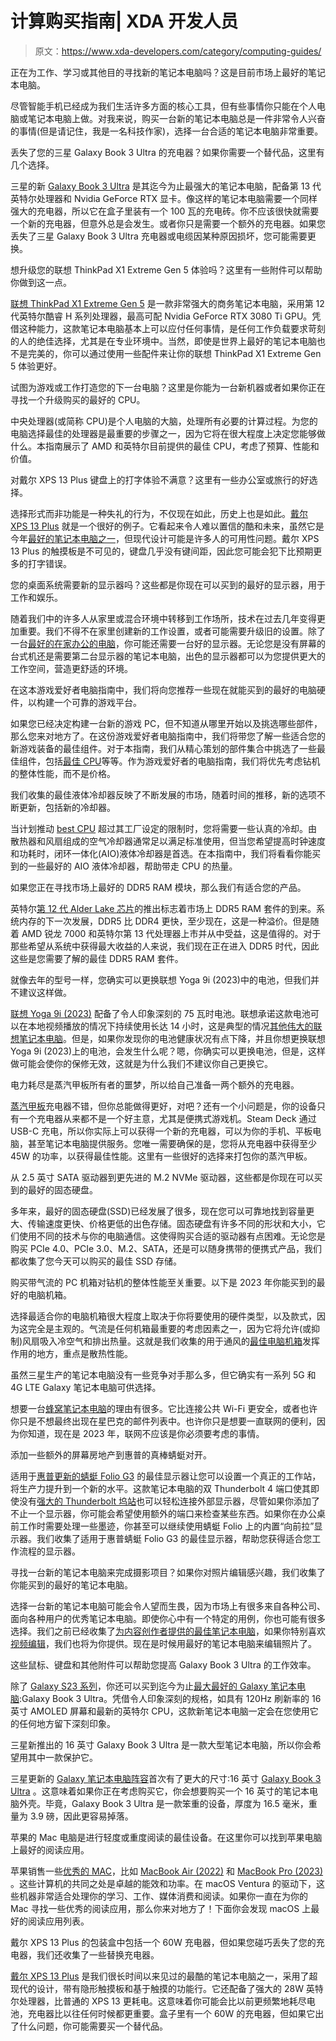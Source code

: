 # 计算购买指南| XDA 开发人员

> 原文：<https://www.xda-developers.com/category/computing-guides/>

[](/best-laptops/)

正在为工作、学习或其他目的寻找新的笔记本电脑吗？这是目前市场上最好的笔记本电脑。

尽管智能手机已经成为我们生活许多方面的核心工具，但有些事情你只能在个人电脑或笔记本电脑上做。对我来说，购买一台新的笔记本电脑总是一件非常令人兴奋的事情(但是请记住，我是一名科技作家)，选择一台合适的笔记本电脑非常重要。

[](/best-chargers-samsung-galaxy-book-3-ultra/)

丢失了您的三星 Galaxy Book 3 Ultra 的充电器？如果你需要一个替代品，这里有几个选择。

三星的新 [Galaxy Book 3 Ultra](https://xda-developers.com/samsung-galaxy-book-3-ultra/) 是其迄今为止最强大的笔记本电脑，配备第 13 代英特尔处理器和 Nvidia GeForce RTX 显卡。像这样的笔记本电脑需要一个同样强大的充电器，所以它在盒子里装有一个 100 瓦的充电砖。你不应该很快就需要一个新的充电器，但意外总是会发生。或者你只是需要一个额外的充电器。如果您丢失了三星 Galaxy Book 3 Ultra 充电器或电缆因某种原因损坏，您可能需要更换。

[](/best-accessories-for-the-lenovo-thinkpad-x1-extreme-gen-5/)

想升级您的联想 ThinkPad X1 Extreme Gen 5 体验吗？这里有一些附件可以帮助你做到这一点。

[联想 ThinkPad X1 Extreme Gen 5](https://www.xda-developers.com/lenovo-thinkpad-x1-extreme-gen-5/) 是一款非常强大的商务笔记本电脑，采用第 12 代英特尔酷睿 H 系列处理器，最高可配 Nvidia GeForce RTX 3080 Ti GPU。凭借这种能力，这款笔记本电脑基本上可以应付任何事情，是任何工作负载要求苛刻的人的绝佳选择，尤其是在专业环境中。当然，即使是世界上最好的笔记本电脑也不是完美的，你可以通过使用一些配件来让你的联想 ThinkPad X1 Extreme Gen 5 体验更好。

[](/best-cpus/)

试图为游戏或工作打造您的下一台电脑？这里是你能为一台新机器或者如果你正在寻找一个升级购买的最好的 CPU。

中央处理器(或简称 CPU)是个人电脑的大脑，处理所有必要的计算过程。为您的电脑选择最佳的处理器是最重要的步骤之一，因为它将在很大程度上决定您能够做什么。本指南展示了 AMD 和英特尔目前提供的最佳 CPU，考虑了预算、性能和价值。

[](/best-dell-xps-13-plus-keyboard/)

对戴尔 XPS 13 Plus 键盘上的打字体验不满意？这里有一些办公室或旅行的好选择。

选择形式而非功能是一种失礼的行为，不仅现在如此，历史上也是如此。[戴尔 XPS 13 Plus](https://www.xda-developers.com/dell-xps-13-plus-review/) 就是一个很好的例子。它看起来令人难以置信的酷和未来，虽然它是今年[最好的笔记本电脑之一](https://www.xda-developers.com/best-laptops/)，但现代设计可能是许多人的可用性问题。戴尔 XPS 13 Plus 的触摸板是不可见的，键盘几乎没有键间距，因此您可能会犯下比预期更多的打字错误。

[](/best-monitors/)

您的桌面系统需要新的显示器吗？这些都是你现在可以买到的最好的显示器，用于工作和娱乐。

随着我们中的许多人从家里或混合环境中转移到工作场所，技术在过去几年变得更加重要。我们不得不在家里创建新的工作设置，或者可能需要升级旧的设置。除了一台[最好的在家办公的电脑](https://www.xda-developers.com/best-laptops-work-from-home/)，你可能还需要一台好的显示器。无论您是没有屏幕的台式机还是需要第二台显示器的笔记本电脑，出色的显示器都可以为您提供更大的工作空间，营造更舒适的环境。

[](/premium-gaming-pc-guide/)

在这本游戏爱好者电脑指南中，我们将向您推荐一些现在就能买到的最好的电脑硬件，以构建一个可靠的游戏平台。

如果您已经决定构建一台新的游戏 PC，但不知道从哪里开始以及挑选哪些部件，那么您来对地方了。在这份游戏爱好者电脑指南中，我们将带您了解一些适合您的新游戏装备的最佳组件。对于本指南，我们从精心策划的部件集合中挑选了一些最佳组件，包括[最佳 CPU](https://www.xda-developers.com/best-cpus/)等等。作为游戏爱好者的电脑指南，我们将优先考虑钻机的整体性能，而不是价格。

[](/best-liquid-coolers/)

我们收集的最佳液体冷却器反映了不断发展的市场，随着时间的推移，新的选项不断更新，包括新的冷却器。

当计划推动 [best CPU](http://www.xda-developers.com/best-cpus/) 超过其工厂设定的限制时，您将需要一些认真的冷却。由散热器和风扇组成的空气冷却器通常足以满足标准使用，但当您希望提高时钟速度和功耗时，闭环一体化(AIO)液体冷却器是首选。在本指南中，我们将看看你能买到的一些最好的 AIO 液体冷却器，帮助带走 CPU 的热量。

[](/best-ddr5-ram/)

如果您正在寻找市场上最好的 DDR5 RAM 模块，那么我们有适合您的产品。

英特尔[第 12 代 Alder Lake 芯片](https://www.xda-developers.com/intel-12th-gen-alder-lake/)的推出标志着市场上 DDR5 RAM 套件的到来。系统内存的下一次发展，DDR5 比 DDR4 更快，至少现在，这是一种溢价。但是随着 AMD 锐龙 7000 和英特尔第 13 代处理器上市并从中受益，这是值得的。对于那些希望从系统中获得最大收益的人来说，我们现在正在进入 DDR5 时代，因此这些是您需要了解的最佳 DDR5 RAM 套件。

[](/can-replace-battery-lenovo-yoga-9i-2023/)

就像去年的型号一样，您确实可以更换联想 Yoga 9i (2023)中的电池，但我们并不建议这样做。

[联想 Yoga 9i (2023)](https://www.xda-developers.com/lenovo-yoga-9i-2023/) 配备了令人印象深刻的 75 瓦时电池。联想承诺这款电池可以在本地视频播放的情况下持续使用长达 14 小时，这是典型的情况[其他伟大的联想笔记本电脑](https://www.xda-developers.com/best-lenovo-laptops/)。但是，如果你发现你的电池健康状况有点下降，并且你想更换联想 Yoga 9i (2023)上的电池，会发生什么呢？嗯，你确实可以更换电池，但是，这样做可能会使你的保修无效，这就是为什么我们不建议你自己更换它。

[](/best-chargers-steam-deck/)

电力耗尽是蒸汽甲板所有者的噩梦，所以给自己准备一两个额外的充电器。

[蒸汽甲板](https://www.xda-developers.com/steam-deck-review/)充电器不错，但你总能做得更好，对吧？还有一个小问题是，你的设备只有一个充电器从来都不是一个好主意，尤其是便携式游戏机。Steam Deck 通过 USB-C 充电，所以你实际上可以获得一个新的充电器，可以为你的手机、平板电脑，甚至笔记本电脑提供服务。您唯一需要确保的是，您将从充电器中获得至少 45W 的功率，以获得最佳性能。这里有一些很好的选择来打包你的蒸汽甲板。

[](/best-ssds-sata-nvme/)

从 2.5 英寸 SATA 驱动器到更先进的 M.2 NVMe 驱动器，这些都是你现在可以买到的最好的固态硬盘。

多年来，最好的固态硬盘(SSD)已经发展了很多，现在您可以可靠地找到容量更大、传输速度更快、价格更低的出色存储。固态硬盘有许多不同的形状和大小，它们使用不同的技术与你的电脑通信。这使得购买合适的驱动器有点困难。无论您是购买 PCIe 4.0、PCIe 3.0、M.2、SATA，还是可以随身携带的便携式产品，我们都收集了您今天可以购买的最佳 SSD 存储。

[](/best-pc-case-for-airflow/)

购买带气流的 PC 机箱对钻机的整体性能至关重要。以下是 2023 年你能买到的最好的电脑机箱。

选择最适合你的电脑机箱很大程度上取决于你将要使用的硬件类型，以及款式，因为这完全是主观的。气流是任何机箱最重要的考虑因素之一，因为它将允许(或抑制)风扇吸入冷空气和排出热量。这就是我们收集的用于通风的[最佳电脑机箱](http://www.xda-developers.com/best-pc-cases/)发挥作用的地方，重点是散热性能。

[](/which-samsung-galaxy-laptops-have-5g/)

虽然三星生产的笔记本电脑没有一些竞争对手那么多，但它确实有一系列 5G 和 4G LTE Galaxy 笔记本电脑可供选择。

想要一台[蜂窝笔记本电脑](https://www.xda-developers.com/best-5g-laptops/)的理由有很多。它比连接公共 Wi-Fi 更安全，或者也许你只是不想最终出现在星巴克的邮件列表中。也许你只是想要一直联网的便利，因为你知道，现在是 2023 年，联网不应该是你必须要考虑的事情。

[](/best-monitor-hp-dragonfly-folio-g3/)

添加一些额外的屏幕房地产到惠普的真棒蜻蜓对开。

适用于[惠普更新的蜻蜓 Folio G3](https://www.xda-developers.com/hp-dragonfly-folio/) 的最佳显示器让您可以设置一个真正的工作站，将生产力提升到一个新的水平。这款笔记本电脑的双 Thunderbolt 4 端口使其即使没有[强大的 Thunderbolt 坞站](https://www.xda-developers.com/best-thunderbolt-docks/)也可以轻松连接外部显示器，尽管如果你添加了不止一个显示器，你可能会希望使用额外的端口来检查某些东西。如果你在办公桌前工作时需要处理一些墨迹，你甚至可以继续使用蜻蜓 Folio 上的内置“向前拉”显示器。我们收集了适用于惠普蜻蜓 Folio G3 的最佳显示器，帮助您获得适合您工作流程的显示器。

[](/best-laptops-photo-editing/)

寻找一台新的笔记本电脑来完成摄影项目？如果你对照片编辑感兴趣，我们收集了你能买到的最好的笔记本电脑。

选择一台新的笔记本电脑可能会令人望而生畏，因为市场上有很多来自各种公司、面向各种用户的优秀笔记本电脑。即使你心中有一个特定的用例，你也可能有很多选择。我们之前已经收集了[为内容创作者提供的最佳笔记本电脑](https://www.xda-developers.com/best-creator-laptops/)，如果你特别喜欢[视频编辑](https://www.xda-developers.com/best-laptop-for-video-editing/)，我们也将为你提供。现在是时候用最好的笔记本电脑来编辑照片了。

[](/best-samsung-galaxy-book-3-ultra-accessories/)

这些鼠标、键盘和其他附件可以帮助您提高 Galaxy Book 3 Ultra 的工作效率。

除了 [Galaxy S23 系列](https://www.xda-developers.com/samsung-galaxy-s23/)，你还可以买到迄今为止[最大最好的 Galaxy 笔记本电脑](https://www.xda-developers.com/best-samsung-galaxy-laptops/):Galaxy Book 3 Ultra。凭借令人印象深刻的规格，如具有 120Hz 刷新率的 16 英寸 AMOLED 屏幕和最新的英特尔 CPU，这款新笔记本电脑一定会在您使用它的任何地方留下深刻印象。

[](/best-cases-for-samsung-galaxy-book-3-ultra/)

三星新推出的 16 英寸 Galaxy Book 3 Ultra 是一款大型笔记本电脑，所以你会希望用其中一款保护它。

三星更新的 [Galaxy 笔记本电脑阵容](https://www.xda-developers.com/best-samsung-galaxy-laptops/)首次有了更大的尺寸:16 英寸 [Galaxy Book 3 Ultra](https://xda-developers.com/samsung-galaxy-book-3-ultra/) 。这意味着如果你正在考虑购买它，你会想要购买一个 16 英寸的笔记本电脑外壳。毕竟，Galaxy Book 3 Ultra 是一款笨重的设备，厚度为 16.5 毫米，重量为 3.9 磅，因此更容易掉落。

[](/best-reading-apps-mac/)

苹果的 Mac 电脑是进行轻度或重度阅读的最佳设备。在这里你可以找到苹果电脑上最好的阅读应用。

苹果销售一些[优秀的 MAC](http://www.xda-developers.com/best-macs/)，比如 [MacBook Air (2022)](https://www.xda-developers.com/macbook-air-m2-2022-review/) 和 [MacBook Pro (2023)](https://www.xda-developers.com/apple-macbook-pro-16-2023-m2-max-review/) 。这些计算机的共同之处是卓越的能效和功率。在 macOS Ventura 的驱动下，这些机器非常适合处理你的学习、工作、媒体消费和阅读。如果你一直在为你的 Mac 寻找一些优秀的阅读应用，那么你来对地方了！下面你会发现 macOS 上最好的阅读应用列表。

[](/best-chargers-dell-xps-13-plus/)

戴尔 XPS 13 Plus 的包装盒中包括一个 60W 充电器，但如果您碰巧丢失了您的充电器，我们还收集了一些替换充电器。

[戴尔 XPS 13 Plus](https://www.xda-developers.com/dell-xps-13-plus-review/) 是我们很长时间以来见过的最酷的笔记本电脑之一，采用了超现代的设计，带有隐形触摸板和基于触摸的功能行。它还配备了强大的 28W 英特尔处理器，比普通的 XPS 13 更耗电。这意味着你可能会比以前更频繁地耗尽电池，充电器比以往任何时候都更重要。盒子里有一个 60W 的充电器，但如果它出了什么问题，你可能需要买一个替代品。